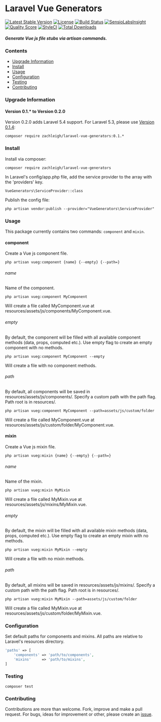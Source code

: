 # Laravel Vue Generators   
[![Latest Stable Version](https://img.shields.io/packagist/v/zachleigh/laravel-vue-generators.svg)](//packagist.org/packages/zachleigh/laravel-vue-generators)
[![License](https://img.shields.io/badge/license-MIT-brightgreen.svg)](//packagist.org/packages/zachleigh/laravel-vue-generators) 
[![Build Status](https://img.shields.io/travis/zachleigh/laravel-vue-generators/master.svg)](https://travis-ci.org/zachleigh/laravel-vue-generators)
[![SensioLabsInsight](https://img.shields.io/sensiolabs/i/793f180c-dab8-40e3-a877-6387dd4db77e.svg)](https://insight.sensiolabs.com/projects/793f180c-dab8-40e3-a877-6387dd4db77e)
[![Quality Score](https://img.shields.io/scrutinizer/g/zachleigh/laravel-vue-generators.svg)](https://scrutinizer-ci.com/g/zachleigh/laravel-vue-generators/)
[![StyleCI](https://styleci.io/repos/73324143/shield?style=flat)](https://styleci.io/repos/72352058)
[![Total Downloads](https://img.shields.io/packagist/dt/zachleigh/laravel-vue-generators.svg)](https://packagist.org/packages/zachleigh/laravel-vue-generators)
 
##### Generate Vue js file stubs via artisan commands. 

### Contents
  - [Upgrade Information](#upgrade-information)
  - [Install](#install)
  - [Usage](#usage)
  - [Configuration](#configuration)
  - [Testing](#testing)
  - [Contributing](#contributing)

### Upgrade Information
#### Version 0.1.* to Version 0.2.0
Version 0.2.0 adds Laravel 5.4 support. For Laravel 5.3, please use [Version 0.1.4](https://github.com/zachleigh/laravel-vue-generators/tree/v0.1.4):
```
composer require zachleigh/laravel-vue-generators:0.1.*
```

### Install
Install via composer:
```
composer require zachleigh/laravel-vue-generators
```
In Laravel's config/app.php file, add the service provider to the array with the 'providers' key.
```
VueGenerators\ServiceProvider::class
```
Publish the config file:
```
php artisan vendor:publish --provider="VueGenerators\ServiceProvider"
```

### Usage
This package currently contains two commands: `component` and `mixin`.      
#### component
Create a Vue js component file.
```
php artisan vueg:component {name} {--empty} {--path=}
```
###### name
Name of the component.
```
php artisan vueg:component MyComponent
```
Will create a file called MyComponent.vue at resources/assets/js/components/MyComponent.vue.
###### empty
By default, the component will be filled with all available component methods (data, props, computed etc.). Use empty flag to create an empty component with no methods.
```
php artisan vueg:component MyComponent --empty
```
Will create a file with no component methods.
###### path
By default, all components will be saved in resources/assets/js/components/. Specify a custom path with the path flag. Path root is in resources/.
```
php artisan vueg:component MyComponent --path=assets/js/custom/folder
``` 
Will create a file called MyComponent.vue at resources/assets/js/custom/folder/MyComponent.vue.

#### mixin
Create a Vue js mixin file.
```
php artisan vueg:mixin {name} {--empty} {--path=}
```
###### name
Name of the mixin.
```
php artisan vueg:mixin MyMixin
```
Will create a file called MyMixin.vue at resources/assets/js/mixins/MyMixin.vue.
###### empty
By default, the mixin will be filled with all available mixin methods (data, props, computed etc.). Use empty flag to create an empty mixin with no methods.
```
php artisan vueg:mixin MyMixin --empty
```
Will create a file with no mixin methods.
###### path
By default, all mixins will be saved in resources/assets/js/mixins/. Specify a custom path with the path flag. Path root is in resources/.
```
php artisan vueg:mixin MyMixin --path=assets/js/custom/folder
``` 
Will create a file called MyMixin.vue at resources/assets/js/custom/folder/MyMixin.vue.

### Configuration
Set default paths for components and mixins. All paths are relative to Laravel's resources directory.
```php
'paths' => [
    'components' => 'path/to/components',
    'mixins'     => 'path/to/mixins',
]
```

### Testing
```
composer test
```

### Contributing
Contributions are more than welcome. Fork, improve and make a pull request. For bugs, ideas for improvement or other, please create an [issue](https://github.com/zachleigh/laravel-lang-bundler/issues).
